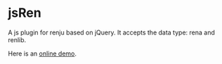 jsRen
=====

A js plugin for renju based on jQuery. It accepts the data type: rena and renlib.

Here is an [online demo](https://lhttjdr.github.io/jsRen/).
